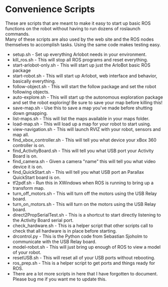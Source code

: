 Convenience Scripts
===========================

These are scripts that are meant to make it easy to start up basic ROS functions on the robot without having to run dozens of roslaunch commands.  
Many of these scripts are also used by the web site and the ROS nodes themselves to accomplish tasks. Using the same code makes testing easy.

<ul>
<li>setup.sh - Set up everything Arlobot needs in your environment.</li>
<li>kill_ros.sh - This will stop all ROS programs and reset everything.</li>
<li>start-arlobot-only.sh - This will start up just the ArloBot basic ROS package</li>
<li>start-robot.sh - This will start up Arlobot, web interface and behavior, basically everything.</li>
<li>follow-object.sh - This will start the follow package and set the robot following objects.</li>
<li>auto-explore.sh - This will start up the autonomous exploration package and set the robot exploring! Be sure to save your map before killing this!</li>
<li>save-map.sh - Use this to save a map you've made before shutting down gmapping.</li>
<li>list-maps.sh - This will list the maps available in your maps folder.</li>
<li>load-map.sh - This will load up a map for your robot to start using.</li>
<li>view-navigation.sh - This will launch RVIZ with your robot, sensors and map all.</li>
<li>find_xbox_controller.sh - This will tell you what device your xBox 360 controller is on.</li>
<li>find_ActivityBoard.sh - This will tell you what USB port your Activity Board is on.</li>
<li>find_camera.sh - Given a camera "name" this will tell you what video device it is on.</li>
<li>find_QuickStart.sh - This will tell you what USB port an Parallax QuickStart board is on.</li>
<li>tf2pdf.sh - Run this in XWindows when ROS is running to bring up a transform map.</li>
<li>turn_off_motors.sh - This will turn off the motors using the USB Relay board.</li>
<li>turn_on_motors.sh - This will turn on the motors using the USB Relay board.</li>
<li>direct2PropSerialTest.sh - This is a shortcut to start directly listening to the Activity Board serial port.</li>
<li>check_hardware.sh - This is a helper script that other scripts call to check that all hardware is in place before starting.</li>
<li>drcontrol.py - This is the Python code from Sebastian Sjoholm to communicate with the USB Relay board.</li>
<li>model-robot.sh - This will just bring up enough of ROS to view a model of your robot.</li>
<li>resetUSB.sh - This will reset all of your USB ports without rebooting.</li>
<li>ros_prep.sh - This is a helper script to get ports and things ready for ROS.</li>
<li>There are a lot more scripts in here that I have forgotten to document. Please bug me if you want me to update this.</li>
</ul>

